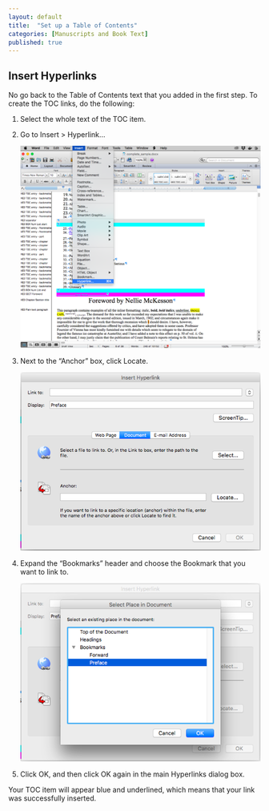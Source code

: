 ```yaml
---
layout: default
title:  "Set up a Table of Contents"
categories: [Manuscripts and Book Text]
published: true
---
```


<section class="hwprsubsectionstart" data-hederis-type="hwprsubsectionstart" id="plBTV9LCK" data-type="subsection"><h1 data-hederis-type="hblktitle" class="hblktitle" id="p1C8kanz0">Insert Hyperlinks</h1>
    <p class="hblkp" data-hederis-type="hblkp" id="ptze5V8BU">No go back to the Table of Contents text that you added in the first step. To create the TOC links, do the following:</p>
    <ol class="hwprnum-liststart" data-hederis-type="hwprnum-liststart" id="pesqfuZK4"><li class="hblkoli" data-hederis-type="hblkoli" id="ligTpnciYe"><p class="hblkoli" data-hederis-type="hblkoli" id="pegH5SB1W">Select the whole text of the TOC item.</p></li>
    <li class="hblkoli" data-hederis-type="hblkoli" id="li4dFheRqM"><p class="hblkoli" data-hederis-type="hblkoli" id="ppWwRodQX">Go to Insert &gt; Hyperlink&#8230;</p><img data-hederis-type="hblkimg" class="hblkimg" id="pNllZgnb5" src="/images/hyperlink1.png"/>
    </li>
    <li class="hblkoli" data-hederis-type="hblkoli" id="lihqZOFSt3"><p class="hblkoli" data-hederis-type="hblkoli" id="pTrjJcKwM">Next to the &#8220;Anchor&#8221; box, click Locate.</p><img data-hederis-type="hblkimg" class="hblkimg" id="p9YliQnvb" src="/images/hyperlink2.png"/>
    </li>
    <li class="hblkoli" data-hederis-type="hblkoli" id="li9nPMbIfQ"><p class="hblkoli" data-hederis-type="hblkoli" id="p53fPxuJ8">Expand the &#8220;Bookmarks&#8221; header and choose the Bookmark that you want to link to.</p><img data-hederis-type="hblkimg" class="hblkimg" id="psnKkSXXi" src="/images/hyperlink4.png"/>
    </li>
    <li class="hblkoli" data-hederis-type="hblkoli" id="liwoU5QjfO"><p class="hblkoli" data-hederis-type="hblkoli" id="pLnNfvyZb">Click OK, and then click OK again in the main Hyperlinks dialog box.</p></li>
    </ol>
    <p class="hblkp" data-hederis-type="hblkp" id="p7tA8JUUh">Your TOC item will appear blue and underlined, which means that your link was successfully inserted.</p>
    </section>
    